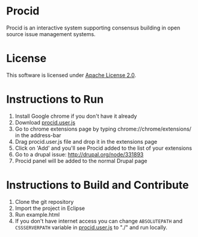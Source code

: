 Procid
======

Procid is an interactive system supporting consensus building in open source issue management systems.

License
=======

This software is licensed under [Apache License 2.0](http://www.apache.org/licenses/LICENSE-2.0.html).

Instructions to Run
===================

1. Install Google chrome if you don't have it already
1. Download [procid.user.js](https://github.com/albaloo/procid-client/raw/master/procid.user.js)
1. Go to chrome extensions page by typing chrome://chrome/extensions/ in the address-bar
1. Drag procid.user.js file and drop it in the extensions page
1. Click on 'Add' and you'll see Procid added to the list of your extensions
1. Go to a drupal issue: http://drupal.org/node/331893
1. Procid panel will be added to the normal Drupal page

Instructions to Build and Contribute
====================================

1. Clone the git repository
1. Import the project in Eclipse
1. Run example.html
1. If you don't have internet access you can change `ABSOLUTEPATH` and `CSSSERVERPATH` variable in [procid.user.js](https://github.com/albaloo/procid-client/raw/master/procid.user.js) to "./" and run locally.
